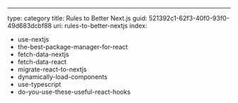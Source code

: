 ---
type: category
title: Rules to Better Next.js
guid: 521392c1-62f3-40f0-93f0-49d683dcbf88
uri: rules-to-better-nextjs
index:
- use-nextjs
- the-best-package-manager-for-react
- fetch-data-nextjs
- fetch-data-react
- migrate-react-to-nextjs
- dynamically-load-components
- use-typescript
- do-you-use-these-useful-react-hooks

